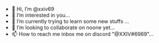 - 👋 Hi, I’m @xxiv69
- 👀 I’m interested in you...
- 🌱 I’m currently trying to learn some new stuffs ...
- 💞️ I’m looking to collaborate on noone yet...
- 📫 How to reach me inbox me on discord "@XXIV#6969"...


